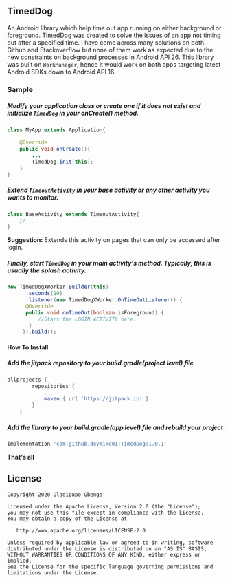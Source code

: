 ## TimedDog
An Android library which help time out app running on either background or foreground. TimedDog was 
created to solve the issues of an app not timing out after a specified time. I have come across 
many solutions on both Github and Stackoverflow but none of them work as expected due to the new constraints on
background processes in Android API 26. This library was built on   `WorkManager`, hence it would work on both apps 
targeting latest Android SDKs down to Android API 16.


### Sample

##### Modify your application class or create one if it does not exist and initialize `TimedDog` in your onCreate() method.

```java
class MyApp extends Application{
    
    @Override
    public void onCreate(){
        ...
        TimedDog.init(this);
    }
}
```

##### Extend `TimeoutActivity` in your base activity or any other activity you wants to monitor. 
```java
class BaseActivity extends TimeoutActivity{
    //...
}
```
**Suggestion:** Extends this activity on pages that can only be accessed after login.

##### Finally, start `TimedDog` in your main activity's method. Typically, this is usually the splash activity.
```java
new TimedDogXWorker.Builder(this)
      .seconds(10)
      .listener(new TimedDogXWorker.OnTimeOutListener() {
      @Override
      public void onTimeOut(boolean isForeground) {
          //Start the LOGIN ACTIVITY here.
       }
     }).build();
```

#### How To Install

##### Add the jitpack repository to your build.gradle(project level) file
```groovy
allprojects {
		repositories {
			...
			maven { url 'https://jitpack.io' }
		}
	}
```

##### Add the library to your build.gradle(app level) file and rebuild your project
```groovy
implementation 'com.github.devmike01:TimedDog:1.0.1'
```

**That's all**

License
-------

    Copyright 2020 Oladipupo Gbenga

    Licensed under the Apache License, Version 2.0 (the "License");
    you may not use this file except in compliance with the License.
    You may obtain a copy of the License at

       http://www.apache.org/licenses/LICENSE-2.0

    Unless required by applicable law or agreed to in writing, software
    distributed under the License is distributed on an "AS IS" BASIS,
    WITHOUT WARRANTIES OR CONDITIONS OF ANY KIND, either express or implied.
    See the License for the specific language governing permissions and
    limitations under the License.

